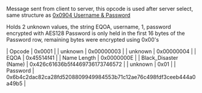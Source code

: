 Message sent from client to server, this opcode is used after server select, same structure as [0x0904 Username & Password](Client/0x09XX/User&Pass.md)

Holds 2 unknown values, the string EQOA, username, 1, password encrypted with AES128
Password is only held in the first 16 bytes of the Password row, remaining bytes were encrypted using 0x00's

| Opcode                | 0x0001                                                             |
| unknown               | 0x00000003                                                         |
| unknown               | 0x00000004                                                         |
| EQOA                  | 0x45514f41                                                         |
| Name Length           | 0x0000000E                                                         |
| Black_Disaster (Name) | 0x426c61636b5f4469736173746572                                     |
| unknown               | 0x01                                                               |
| Password              | 0x6b4c2dac82ca28fd5208809949984553b71c12ae76c498fdf3ceeb444a0a49b5 |
